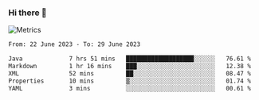 ### Hi there 👋

![Metrics](https://github.com/radoapx/radoapx/blob/main/github-metrics.svg)

<!--START_SECTION:waka-->

```txt
From: 22 June 2023 - To: 29 June 2023

Java             7 hrs 51 mins   ███████████████████░░░░░░   76.61 %
Markdown         1 hr 16 mins    ███░░░░░░░░░░░░░░░░░░░░░░   12.38 %
XML              52 mins         ██░░░░░░░░░░░░░░░░░░░░░░░   08.47 %
Properties       10 mins         ▒░░░░░░░░░░░░░░░░░░░░░░░░   01.74 %
YAML             3 mins          ░░░░░░░░░░░░░░░░░░░░░░░░░   00.61 %
```

<!--END_SECTION:waka-->

<!--
**radoapx/radoapx** is a ✨ _special_ ✨ repository because its `README.md` (this file) appears on your GitHub profile.

Here are some ideas to get you started:

- 🔭 I’m currently working on ...
- 🌱 I’m currently learning ...
- 👯 I’m looking to collaborate on ...
- 🤔 I’m looking for help with ...
- 💬 Ask me about ...
- 📫 How to reach me: ...
- 😄 Pronouns: ...
- ⚡ Fun fact: ...
-->
